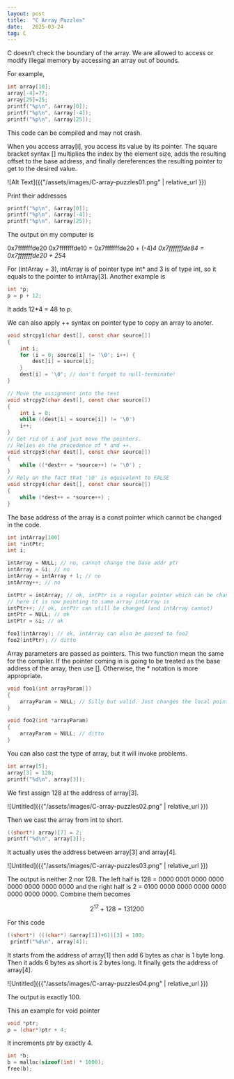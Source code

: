 ```yaml
---
layout: post
title:  "C Array Puzzles"
date:   2025-03-24
tag: C
---
```



C doesn’t check the boundary of the array. We are allowed to access or modify illegal memory by accessing an array out of bounds.

For example, 

```c
int array[10];
array[-4]=77;
array[25]=25;
printf("%p\n", &array[0]);
printf("%p\n", &array[-4]);
printf("%p\n", &array[25]);
```

This code can be compiled and may not crash. 

When you access array[i],  you access its value by its pointer. The square bracket syntax []  multiplies the index by the element size, adds the resulting offset to the base address, and finally dereferences the resulting pointer to get to the desired value.

![Alt Text]({{"/assets/images/C-array-puzzles01.png"  | relative_url }})


Print their addresses

```c
printf("%p\n", &array[0]);
printf("%p\n", &array[-4]);
printf("%p\n", &array[25]);
```

The output on my computer is

0x7fffffffde20
0x7fffffffde10 = 0x7fffffffde20 + (-4)*4
0x7fffffffde84 = 0x7fffffffde20 + 25*4

For (intArray + 3), intArray is of pointer type int* and 3 is of type int, so it equals to the pointer to intArray[3]. Another example is

```c
int *p;
p = p + 12;
```

It adds 12*4 = 48 to p.

We can also apply ++ syntax on pointer type to copy an array to anoter.

```c
void strcpy1(char dest[], const char source[])
{
	int i;
	for (i = 0; source[i] != '\0'; i++) {
		dest[i] = source[i];
	}
	dest[i] = '\0'; // don't forget to null-terminate!
}

// Move the assignment into the test
void strcpy2(char dest[], const char source[])
{
	int i = 0;
	while ((dest[i] = source[i]) != '\0')
	i++;
}
// Get rid of i and just move the pointers.
// Relies on the precedence of * and ++.
void strcpy3(char dest[], const char source[])
{
	while ((*dest++ = *source++) != '\0') ;
}
// Rely on the fact that '\0' is equivalent to FALSE
void strcpy4(char dest[], const char source[])
{
	while (*dest++ = *source++) ;
}
```

The base address of the array is a const pointer which cannot be changed in the code.

```c
int intArray[100]
int *intPtr;
int i;

intArray = NULL; // no, cannot change the base addr ptr
intArray = &i; // no
intArray = intArray + 1; // no
intArray++; // no

intPtr = intArray; // ok, intPtr is a regular pointer which can be changed
// here it is now pointing to same array intArray is
intPtr++; // ok, intPtr can still be changed (and intArray cannot)
intPtr = NULL; // ok
intPtr = &i; // ok

foo1(intArray); // ok, intArray can also be passed to foo2
foo2(intPtr); // ditto

```

Array parameters are passed as pointers. This two function mean the same for the compiler. If the pointer coming in is going to be treated as the base address of the array, then use []. Otherwise, the * notation is more appropriate.

```c
void foo1(int arrayParam[])
{
	arrayParam = NULL; // Silly but valid. Just changes the local pointer
}

void foo2(int *arrayParam)
{
	arrayParam = NULL; // ditto
}

```

You can also cast the type of array, but it will invoke problems.

```c
int array[5];
array[3] = 128;
printf("%d\n", array[3]);
```

We first assign 128 at the address of array[3].

![Untitled]({{"/assets/images/C-array-puzzles02.png"  | relative_url }})

Then we cast the array from int to short.

```c
((short*) array)[7] = 2;
printf("%d\n", array[3]);
```

It actually uses  the address between array[3] and array[4].

![Untitled]({{"/assets/images/C-array-puzzles03.png"  | relative_url }})

The output is neither 2 nor 128. The left half is 128 = 0000 0001 0000 0000 0000 0000 0000 0000 and the right half is  2 = 0100 0000 0000 0000 0000 0000 0000 0000. Combine them becomes 

$$
2^{17}+128=131200
$$

For this code

```c
((short*) (((char*) &array[1])+6))[3] = 100;
 printf("%d\n", array[4]);
```

It starts from the address of array[1] then add 6 bytes as char is 1 byte long. Then it adds 6 bytes as short is 2 bytes long. It finally gets the address of array[4].

![Untitled]({{"/assets/images/C-array-puzzles04.png"  | relative_url }})

The output is exactly 100.

This an example for void pointer

```c
void *ptr;
p = (char*)ptr + 4; 
```

It increments ptr by exactly 4.

```c
int *b;
b = malloc(sizeof(int) * 1000);
free(b);
```